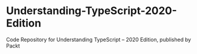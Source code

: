 # Understanding-TypeScript-2020-Edition
Code Repository for Understanding TypeScript – 2020 Edition, published by Packt
